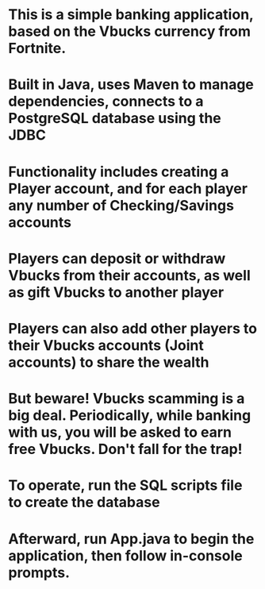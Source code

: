 # This is a simple banking application, based on the Vbucks currency from Fortnite.
#       Built in Java, uses Maven to manage dependencies, connects to a PostgreSQL database using the JDBC
# Functionality includes creating a Player account, and for each player any number of Checking/Savings accounts
# Players can deposit or withdraw Vbucks from their accounts, as well as gift Vbucks to another player
# Players can also add other players to their Vbucks accounts (Joint accounts) to share the wealth
# But beware! Vbucks scamming is a big deal. Periodically, while banking with us, you will be asked to earn free Vbucks. Don't fall for the trap!

# To operate, run the SQL scripts file to create the database
# Afterward, run App.java to begin the application, then follow in-console prompts.